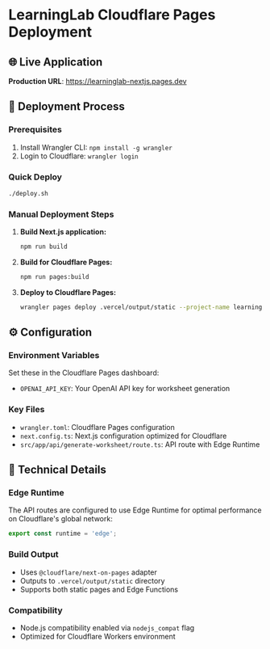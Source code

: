 # LearningLab Cloudflare Pages Deployment

## 🌐 Live Application
**Production URL**: https://learninglab-nextjs.pages.dev

## 🚀 Deployment Process

### Prerequisites
1. Install Wrangler CLI: `npm install -g wrangler`
2. Login to Cloudflare: `wrangler login`

### Quick Deploy
```bash
./deploy.sh
```

### Manual Deployment Steps
1. **Build Next.js application:**
   ```bash
   npm run build
   ```

2. **Build for Cloudflare Pages:**
   ```bash
   npm run pages:build
   ```

3. **Deploy to Cloudflare Pages:**
   ```bash
   wrangler pages deploy .vercel/output/static --project-name learninglab-nextjs --branch main
   ```

## ⚙️ Configuration

### Environment Variables
Set these in the Cloudflare Pages dashboard:
- `OPENAI_API_KEY`: Your OpenAI API key for worksheet generation

### Key Files
- `wrangler.toml`: Cloudflare Pages configuration
- `next.config.ts`: Next.js configuration optimized for Cloudflare
- `src/app/api/generate-worksheet/route.ts`: API route with Edge Runtime

## 🔧 Technical Details

### Edge Runtime
The API routes are configured to use Edge Runtime for optimal performance on Cloudflare's global network:
```typescript
export const runtime = 'edge';
```

### Build Output
- Uses `@cloudflare/next-on-pages` adapter
- Outputs to `.vercel/output/static` directory
- Supports both static pages and Edge Functions

### Compatibility
- Node.js compatibility enabled via `nodejs_compat` flag
- Optimized for Cloudflare Workers environment
